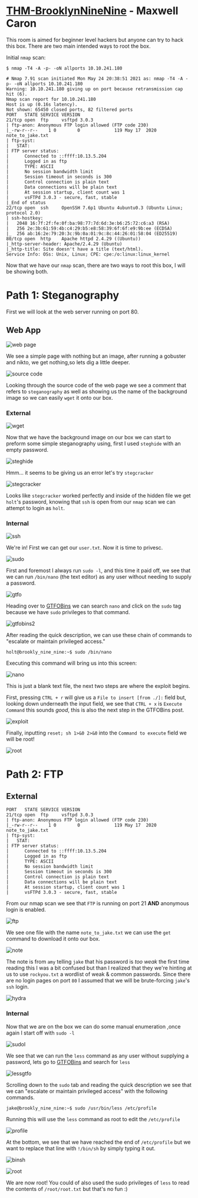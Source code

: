 # [THM-BrooklynNineNine](https://tryhackme.com/room/brooklynninenine) - Maxwell Caron
This room is aimed for beginner level hackers but anyone can try to hack this box. There are two main intended ways to root the box.

Initial `nmap` scan:
```
$ nmap -T4 -A -p- -oN allports 10.10.241.180

# Nmap 7.91 scan initiated Mon May 24 20:38:51 2021 as: nmap -T4 -A -p- -oN allports 10.10.241.180
Warning: 10.10.241.180 giving up on port because retransmission cap hit (6).
Nmap scan report for 10.10.241.180
Host is up (0.16s latency).
Not shown: 65450 closed ports, 82 filtered ports
PORT   STATE SERVICE VERSION
21/tcp open  ftp     vsftpd 3.0.3
| ftp-anon: Anonymous FTP login allowed (FTP code 230)
|_-rw-r--r--    1 0        0             119 May 17  2020 note_to_jake.txt
| ftp-syst: 
|   STAT: 
| FTP server status:
|      Connected to ::ffff:10.13.5.204
|      Logged in as ftp
|      TYPE: ASCII
|      No session bandwidth limit
|      Session timeout in seconds is 300
|      Control connection is plain text
|      Data connections will be plain text
|      At session startup, client count was 1
|      vsFTPd 3.0.3 - secure, fast, stable
|_End of status
22/tcp open  ssh     OpenSSH 7.6p1 Ubuntu 4ubuntu0.3 (Ubuntu Linux; protocol 2.0)
| ssh-hostkey: 
|   2048 16:7f:2f:fe:0f:ba:98:77:7d:6d:3e:b6:25:72:c6:a3 (RSA)
|   256 2e:3b:61:59:4b:c4:29:b5:e8:58:39:6f:6f:e9:9b:ee (ECDSA)
|_  256 ab:16:2e:79:20:3c:9b:0a:01:9c:8c:44:26:01:58:04 (ED25519)
80/tcp open  http    Apache httpd 2.4.29 ((Ubuntu))
|_http-server-header: Apache/2.4.29 (Ubuntu)
|_http-title: Site doesn't have a title (text/html).
Service Info: OSs: Unix, Linux; CPE: cpe:/o:linux:linux_kernel
```

Now that we have our `nmap` scan, there are two ways to root this box, I will be showing both. 

# Path 1: Steganography

First we will look at the web server running on port 80.

## Web App

![web page](https://i.imgur.com/EOcEGSW.jpg)

We see a simple page with nothing but an image, after running a gobuster and nikto, we get nothing,so lets dig a little deeper.

![source code](https://i.imgur.com/Z5FfceX.png)

Looking through the source code of the web page we see a comment that refers to `steganography` as well as showing us the name of the background image so we can easily `wget` it onto our box.

### External

![wget](https://i.imgur.com/ZEfXwub.png)

Now that we have the background image on our box we can start to preform some simple steganography using, first I used `steghide` with an empty password.

![steghide](https://i.imgur.com/7emlCLu.png)

Hmm... it seems to be giving us an error let's try `stegcracker`

![stegcracker](https://i.imgur.com/DiFqRPE.png)

Looks like `stegcracker` worked perfectly and inside of the hidden file we get `holt`'s password, knowing that `ssh` is open from our `nmap` scan we can attempt to login as `holt`.

### Internal

![ssh](https://i.imgur.com/QjD9oFV.png)

We're in! First we can get our `user.txt`. Now it is time to privesc.

![sudo](https://i.imgur.com/iRUyJvm.png)

First and foremost I always run `sudo -l`, and this time it paid off, we see that we can run `/bin/nano` (the text editor) as any user without needing to supply a password.

![gtfo](https://i.imgur.com/HhpBsJN.png)

Heading over to [GTFOBins](https://gtfobins.github.io/) we can search `nano` and click on the `sudo` tag because we have `sudo` privileges to that command.

![gtfobins2](https://i.imgur.com/f5FeugI.png)

After reading the quick description, we can use these chain of commands to "escalate or maintain privileged access."

```
holt@brookly_nine_nine:~$ sudo /bin/nano
```

Executing this command will bring us into this screen:

![nano](https://i.imgur.com/KwoV6pj.png)

This is just a blank text file, the next two steps are where the exploit begins.

First, pressing `CTRL + r` will give us a `File to insert [from ./]:` field but, looking down underneath the input field, we see that `CTRL + x` is `Execute Command` this sounds *good*, this is also the next step in the GTFOBins post. 

![exploit](https://i.imgur.com/Gux1R7Q.png)

Finally, inputting `reset; sh 1>&0 2>&0` into the `Command to execute` field we will be root!

![root](https://i.imgur.com/3B2q6dP.png)

# Path 2: FTP

## External

```
PORT   STATE SERVICE VERSION
21/tcp open  ftp     vsftpd 3.0.3
| ftp-anon: Anonymous FTP login allowed (FTP code 230)
|_-rw-r--r--    1 0        0             119 May 17  2020 note_to_jake.txt
| ftp-syst: 
|   STAT: 
| FTP server status:
|      Connected to ::ffff:10.13.5.204
|      Logged in as ftp
|      TYPE: ASCII
|      No session bandwidth limit
|      Session timeout in seconds is 300
|      Control connection is plain text
|      Data connections will be plain text
|      At session startup, client count was 1
|      vsFTPd 3.0.3 - secure, fast, stable
```

From our nmap scan we see that `FTP` is running on port 21 **AND** anonymous login is enabled.

![ftp](https://i.imgur.com/Ofb60XQ.png)

We see one file with the name `note_to_jake.txt` we can use the `get` command to download it onto our box. 

![note](https://i.imgur.com/xJF1wnN.png)

The note is from `amy` telling `jake` that his password is *too weak* the first time reading this I was a bit confused but than I realized that they we're hinting at us to use `rockyou.txt` a wordlist of weak & common passwords. Since there are no login pages on port `80` I assumed that we will be brute-forcing `jake`'s `ssh` login.

![hydra](https://i.imgur.com/JeQpPQj.png)

### Internal

Now that we are on the box we can do some manual enumeration ,once again I start off with `sudo -l`

![sudol](https://i.imgur.com/jcqawRf.png)

We see that we can run the `less` command as any user without supplying a password, lets go to [GTFOBins](https://gtfobins.github.io/) and search for `less`

![lessgtfo](https://i.imgur.com/ef0pMMd.png)

Scrolling down to the `sudo` tab and reading the quick description we see that we can "escalate or maintain privileged access" with the following commands.

```
jake@brookly_nine_nine:~$ sudo /usr/bin/less /etc/profile
```

Running this will use the `less` command as root to edit the `/etc/profile` 

![profile](https://i.imgur.com/SEX7qd4.png)

At the bottom, we see that we have reached the end of `/etc/profile` but we want to replace that line with `!/bin/sh` by simply typing it out.

![binsh](https://i.imgur.com/yw3jy7y.png)

![root](https://i.imgur.com/NZKVBwz.png)

We are now root! You could of also used the sudo privileges of `less` to read the contents of `/root/root.txt` but that's no fun :) 
